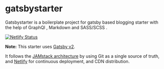 # gatsbystarter
Gatsbystarter is a boilerplate project for gatsby based blogging starter with the help of GraphQl , Markdown and SASS/SCSS . 

[![Netlify Status](https://api.netlify.com/api/v1/badges/c699df02-5c6f-40a3-800c-a4575d92a8bf/deploy-status)](https://gtgatsbystarter.netlify.com/)

**Note:** This starter uses [Gatsby v2](https://www.gatsbyjs.org/blog/2018-09-17-gatsby-v2/).

It follows the [JAMstack architecture](https://jamstack.org) by using Git as a single source of truth, and [Netlify](https://www.netlify.com) for continuous deployment, and CDN distribution.